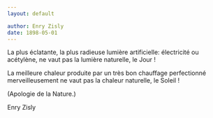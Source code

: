 ```yaml
---
layout: default

author: Enry Zisly
date: 1898-05-01
---
```


La plus éclatante, la plus radieuse lumière artificielle: électricité ou acétylène, ne vaut pas la lumière naturelle, le Jour !

La meilleure chaleur produite par un très bon chauffage perfectionné merveilleusement ne vaut pas la chaleur naturelle, le Soleil ! 

  (Apologie de la Nature.)

Enry Zisly